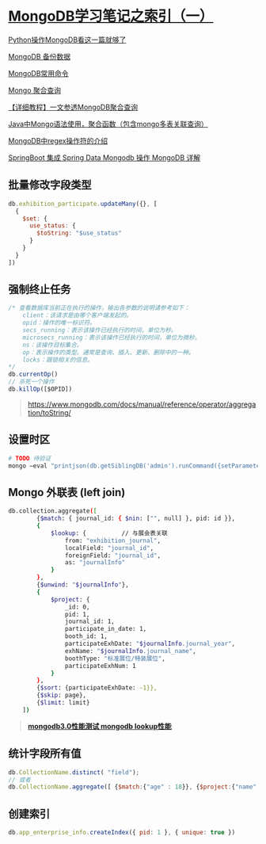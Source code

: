 # [MongoDB学习笔记之索引（一）](https://blog.csdn.net/yaya_jn/article/details/124396562)



[Python操作MongoDB看这一篇就够了](https://blog.csdn.net/m0_72829928/article/details/126860153)

[MongoDB 备份数据](https://www.qikegu.com/docs/3310)

[MongoDB常用命令](https://blog.csdn.net/weixin_49107940/article/details/125677592)

[Mongo 聚合查询](https://www.cnblogs.com/fatedeity/p/16920756.html)

[【详细教程】一文参透MongoDB聚合查询](https://segmentfault.com/a/1190000042114761)

[Java中Mongo语法使用，聚合函数（包含mongo多表关联查询）](https://blog.csdn.net/lexiaowu/article/details/130222960)

[MongoDB中regex操作符的介绍](https://blog.csdn.net/qq_15260769/article/details/80572161)

[SpringBoot 集成 Spring Data Mongodb 操作 MongoDB 详解](http://www.mydlq.club/article/85/#8mongodb-%E8%81%9A%E5%90%88%E6%93%8D%E4%BD%9C)



## 批量修改字段类型

```javascript
db.exhibition_participate.updateMany({}, [
  {
    $set: {
      use_status: {
        $toString: "$use_status"
      }
    }
  }
])
```

## 强制终止任务
```javascript
/* 查看数据库当前正在执行的操作，输出各参数的说明请参考如下：
    client：该请求是由哪个客户端发起的。
    opid：操作的唯一标识符。
    secs_running：表示该操作已经执行的时间，单位为秒。
    microsecs_running：表示该操作已经执行的时间，单位为微秒。
    ns：该操作目标集合。
    op：表示操作的类型。通常是查询、插入、更新、删除中的一种。
    locks：跟锁相关的信息。
*/ 
db.currentOp()
// 杀死一个操作
db.killOp([$OPID])
```

> https://www.mongodb.com/docs/manual/reference/operator/aggregation/toString/

## 设置时区

```bash
# TODO 待验证
mongo –eval "printjson(db.getSiblingDB('admin').runCommand({setParameter: 1, timezone: 'Asia/Shanghai'}))"
```





## Mongo 外联表 (left join)

```bash
db.collection.aggregate([
        {$match: { journal_id: { $nin: ["", null] }, pid: id }},
        {
            $lookup: {          // 与展会表关联
                from: "exhibition_journal",
                localField: "journal_id",
                foreignField: "journal_id",
                as: "journalInfo"
            }
        },
        {$unwind: "$journalInfo"},
        {
            $project: {
                _id: 0,
                pid: 1,
                journal_id: 1,
                participate_in_date: 1,
                booth_id: 1,
                participateExhDate: "$journalInfo.journal_year",
                exhName: "$journalInfo.journal_name",
                boothType: "标准展位/特装展位",
                participateExhNum: 1
            }
        },
        {$sort: {participateExhDate: -1}}, 
        {$skip: page}, 
        {$limit: limit}
    ])
```

> [**mongodb3.0性能测试 mongodb lookup性能**](https://blog.51cto.com/u_16099331/7094088)

## 统计字段所有值

```javascript
db.CollectionName.distinct( "field");
// 或者
db.CollectionName.aggregate([ {$match:{"age" : 18}}, {$project:{"name":true}}, {$group:{_id:"$name"}}, {$group:{_id:null,count:{$sum:1}}} ])
```

## 创建索引

```javascript
db.app_enterprise_info.createIndex({ pid: 1 }, { unique: true })
```

